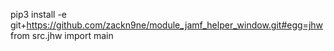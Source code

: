 pip3 install -e git+https://github.com/zackn9ne/module_jamf_helper_window.git#egg=jhw
from src.jhw import main

